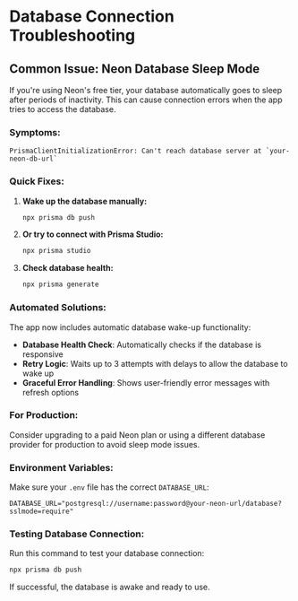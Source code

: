 # Database Connection Troubleshooting

## Common Issue: Neon Database Sleep Mode

If you're using Neon's free tier, your database automatically goes to sleep after periods of inactivity. This can cause connection errors when the app tries to access the database.

### Symptoms:
```
PrismaClientInitializationError: Can't reach database server at `your-neon-db-url`
```

### Quick Fixes:

1. **Wake up the database manually:**
   ```bash
   npx prisma db push
   ```

2. **Or try to connect with Prisma Studio:**
   ```bash
   npx prisma studio
   ```

3. **Check database health:**
   ```bash
   npx prisma generate
   ```

### Automated Solutions:

The app now includes automatic database wake-up functionality:

- **Database Health Check**: Automatically checks if the database is responsive
- **Retry Logic**: Waits up to 3 attempts with delays to allow the database to wake up
- **Graceful Error Handling**: Shows user-friendly error messages with refresh options

### For Production:

Consider upgrading to a paid Neon plan or using a different database provider for production to avoid sleep mode issues.

### Environment Variables:

Make sure your `.env` file has the correct `DATABASE_URL`:
```
DATABASE_URL="postgresql://username:password@your-neon-url/database?sslmode=require"
```

### Testing Database Connection:

Run this command to test your database connection:
```bash
npx prisma db push
```

If successful, the database is awake and ready to use.
